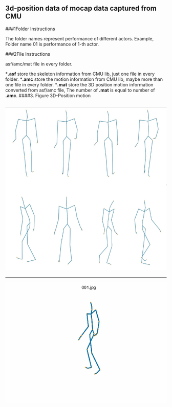## 3d-position data of mocap data captured from CMU

###1Folder Instructions

The folder names represent performance of different actors.
Example, Folder name 01 is performance of 1-th actor.

###2File Instructions

asf/amc/mat file in every folder.

***.asf** store the skeleton information from CMU lib, just one file in every folder.
***.amc** store the motion information from CMU lib, maybe more than one file in every folder.
***.mat** store the 3D position motion information converted from asf/amc file, The number of **.mat** is equal to number of **.amc**.
####3. Figure 3D-Position motion

![这是描述](figure3.png)
---

---
<div align=center><img src="walking.gif"/></div>


